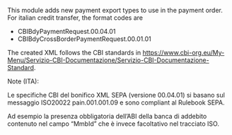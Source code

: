 This module adds new payment export types to use in the payment order.
For italian credit transfer, the format codes are
- CBIBdyPaymentRequest.00.04.01
- CBIBdyCrossBorderPaymentRequest.00.01.01

The created XML follows the CBI standards in https://www.cbi-org.eu/My-Menu/Servizio-CBI-Documentazione/Servizio-CBI-Documentazione-Standard.

Note (ITA):

Le specifiche CBI del bonifico XML SEPA (versione 00.04.01) si basano sul messaggio ISO20022 pain.001.001.09 e sono compliant al Rulebook SEPA.

Ad esempio la presenza obbligatoria dell’ABI della banca di addebito contenuto nel campo “MmbId” che è invece facoltativo nel tracciato ISO.
